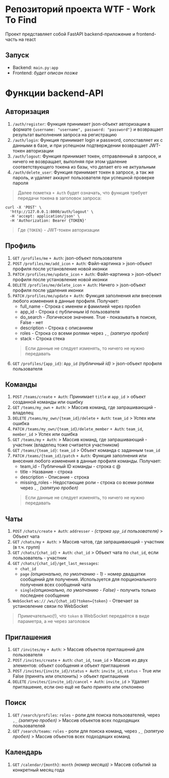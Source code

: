 # Репозиторий проекта WTF - Work To Find
Проект представляет собой FastAPI backend-приложение и frontend-часть на react

## Запуск
- Backend: `main.py:app`
- Frontend: _будет описан позже_

# Функции backend-API

## Авторизация
1. `/auth/register`:
Функция принимает json-объект авторизации в формате `{username: "username", password: "password"}` и возвращает результат выполнения запроса на регистрацию
2. `/auth/login`:
Функция принимает login и password, сопоставляет их с данными в базе, и при успешном подтверждении возвращает JWT-токен авторизации
3. `/auth/logout`:
Функция принимает токен, отправленный в запросе, и ничего не возвращает, выполняя при этом удаление соответствующего токена из базы, что делает его не актуальным
4. `/auth/delete_user`:
Функция принимает токен в запросе, а так же пароль, и удаляет аккаунт пользователя при успешной проверке пароля

> Далее пометка `+ Auth` будет означать, что функция требует передачи токена в заголовок запроса:
```
curl -X 'POST' \
  'http://127.0.0.1:8000/auth/logout' \
  -H 'accept: application/json' \
  -H 'Authorization: Bearer {TOKEN}'
```
> Где `{TOKEN}` - JWT-токен авторизации

## Профиль
1. `GET` `/profiles/me` `+ Auth`: json-объект пользователя
2. `POST` `/profiles/me/add_icon` `+ Auth`:
Файл-картинка > json-объект профиля после установление новой иконки
3. `PATCH` `/profiles/me/update_icon` `+ Auth`:
Файл-картинка > json-объект профиля после установление новой иконки
4. `DELETE` `/profiles/me/delete_icon` `+ Auth`:
Ничего > json-объект профиля после удаления иконки
5. `PATCH` `/profiles/me/update` `+ Auth`:
Функция заполнения или внесения любого изменения в данные профиля. Получает:
   - full_name - Строка с именем и фамилией через пробел 
   - app_id - Строка с публичным id пользователя
   - do_search - Логическое значение. True - показывать в поиске, False - нет
   - description - Строка с описанием
   - roles - Строка со всеми ролями через `,_` _(запятую пробел)_
   - stack - Строка стека
    > Если данные не следует изменять, то ничего не нужно передавать
6. `GET` `/profiles/{app_id}`:
`App_id` _(публичный id)_ > json-объект профиля пользователя

## Команды
1. `POST` `/teams/create` `+ Auth`: Принимает `title` и `app_id` > объект созданной команды или ошибку
2. `GET` `/teams/my_own` `+ Auth`: > Массив команд, где запрашивающий - владелец
3. `DELETE` `/teams/my_own/{team_id}/delete` `+ Auth`: `team_id` > Успех или ошибка
4. `PATCH` `/teams/my_own/{team_id}/delete_member` `+ Auth`: `team_id`, `member_id` > Успех или ошибка
5. `GET` `/teams/my` `+ Auth`: > Массив команд, где запрашивающий - участник (владелец тоже считается участником)
6. `GET` `/teams/{team_id}`: `team_id` > Объект команда с заданным `team_id`
7. `PATCH` `/teams/{team_id}/patch` `+ Auth`: Функция заполнения или внесения любого изменения в данные профиля команды. Получает:
   - team_id - Публичный ID команды - строка с @
   - title - Название - строка
   - description - Описание - строка
   - missing_roles - Недостающие роли - строка со всеми ролями через `,_` _(запятую пробел)_
   > Если данные не следует изменять, то ничего не нужно передавать

## Чаты
1. `POST` `/chats/create` `+ Auth`: `addresser` - _(строка `app_id` пользователя)_ > Объект чата
2. `GET` `/chats/my` `+ Auth`: > Массив чатов, где запрашивающий - участник (в т.ч. групп)
3. `GET` `/chats/{chat_id}` `+ Auth`: `chat_id` > Объект чата по `chat_id`, если пользователь - участник
4. `GET` `/chats/{chat_id}/get_last_messages`: 
   - `chat_id`
   - `page` _(опционально, по умолчанию - 1)_ - номер двадцатки сообщений для получения. Используется для порционального получения всех сообщений чата
   - `single`_(опционально, по умолчанию - False)_ - получить только последнее сообщение
5. `WebSocket` `ws://` `/ws/{chat_id}?token={token}` - Отвечает за установление связи по WebSocket
> Примечательно(!), что `token` в WebSocket передаётся в виде параметра, а не через заголовок

## Приглашения
1. `GET` `/invites/my` `+ Auth`: > Массив объектов приглашений для пользователя
2. `POST` `/invites/create` `+ Auth`: `chat_id`, `team_id` > Массив из двух элементов: объект сообщения и объект приглашения
3. `POST` `/invites/{invite_id}/status` `+ Auth`: `invite_id`, `status` - True или False (принять или отклонить) > объект приглашения
4. `DELETE` `/invites/{invite_id}/cancel` `+ Auth`: `invite_id` > Удаляет приглашение, если оно ещё не было принято или отклонено

## Поиск
1. `GET` `/search/profiles`: `roles` - роли для поиска пользователей, через `,_` _(запятую пробел)_ > Массив объектов всех подходящих пользователей
2. `GET` `/search/teams`: `roles` - роли для поиска команд, через `,_` _(запятую пробел)_ > Массив объектов всех подходящих команд

## Календарь
1. `GET` `/calendar/{month}`: `month` _(номер месяца)_ > Массив событий за конкретный месяц года